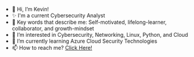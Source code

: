 - 👋 Hi, I’m Kevin!
- ✨ I'm a current Cybersecurity Analyst
- 🌱 Key words that describe me: Self-motivated, lifelong-learner, collaborator, and growth-mindset
- 👀 I’m interested in Cybersecurity, Networking, Linux, Python, and Cloud 
- 🔔 I’m currently learning Azure Cloud Security Technologies
- 📫 How to reach me? [Click Here!](https://www.linkedin.com/in/kevin-ear/)

<!---
earkevin11/earkevin11 is a ✨ special ✨ repository because its `README.md` (this file) appears on your GitHub profile.
You can click the Preview link to take a look at your changes.
--->
